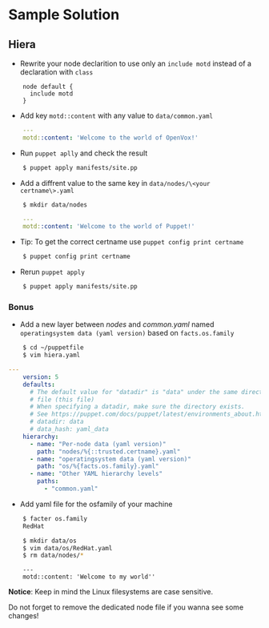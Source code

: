 # Sample Solution

## Hiera

* Rewrite your node declarition to use only an `include motd` instead of a declaration with `class`

```puppet
    node default {
      include motd
    }
```

* Add key `motd::content` with any value to `data/common.yaml`

```yaml
    ---
    motd::content: 'Welcome to the world of OpenVox!'
```

* Run `puppet aplly` and check the result

```bash
    $ puppet apply manifests/site.pp
```

* Add a diffrent value to the same key in `data/nodes/\<your certname\>.yaml`

```bash
    $ mkdir data/nodes
```

```yaml
    ---
    motd::content: 'Welcome to the world of Puppet!'
```

* Tip: To get the correct certname use `puppet config print certname`

```bash
    $ puppet config print certname
```

* Rerun `puppet apply`

```bash
    $ puppet apply manifests/site.pp
```

### Bonus

* Add a new layer between *nodes* and *common.yaml* named `operatingsystem data (yaml version)` based on `facts.os.family`

```bash
    $ cd ~/puppetfile
    $ vim hiera.yaml
```

```yaml
---
    version: 5
    defaults:
      # The default value for "datadir" is "data" under the same directory as the hiera.yaml
      # file (this file)
      # When specifying a datadir, make sure the directory exists.
      # See https://puppet.com/docs/puppet/latest/environments_about.html for further details on environments.
      # datadir: data
      # data_hash: yaml_data
    hierarchy:
      - name: "Per-node data (yaml version)"
        path: "nodes/%{::trusted.certname}.yaml"
      - name: "operatingsystem data (yaml version)"
        path: "os/%{facts.os.family}.yaml"
      - name: "Other YAML hierarchy levels"
        paths:
          - "common.yaml"
``` 

* Add yaml file for the osfamily of your machine

```bash
    $ facter os.family
    RedHat

    $ mkdir data/os
    $ vim data/os/RedHat.yaml
    $ rm data/nodes/*
```

```puppet
    ---
    motd::content: 'Welcome to my world''
```

**Notice**: Keep in mind the Linux filesystems are case sensitive.

Do not forget to remove the dedicated node file if you wanna see some changes!
